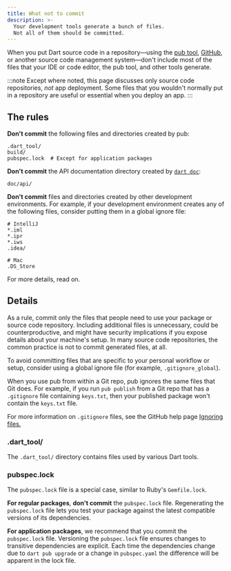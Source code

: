 ```yaml
---
title: What not to commit
description: >-
  Your development tools generate a bunch of files.
  Not all of them should be committed.
---
```


When you put Dart source code in a repository—using the
[pub tool](/tools/pub/cmd), [GitHub](https://github.com/),
or another source code management system—don't include most of the files
that your IDE or code editor, the pub tool, and other tools generate.

:::note
Except where noted, this page discusses only source code repositories,
_not_ app deployment.
Some files that you wouldn't normally put in a repository
are useful or essential when you deploy an app.
:::

## The rules

**Don't commit** the following files and directories
created by pub:

```plaintext
.dart_tool/
build/
pubspec.lock  # Except for application packages
```

**Don't commit** the API documentation directory
created by [`dart doc`](/tools/dart-doc):

```plaintext
doc/api/
```

**Don't commit** files and directories
created by other development environments.
For example, if your development environment creates
any of the following files,
consider putting them in a global ignore file:

```plaintext
# IntelliJ
*.iml
*.ipr
*.iws
.idea/

# Mac
.DS_Store
```

For more details, read on.

## Details

As a rule, commit only the files that people need
to use your package or source code repository.
Including additional files is unnecessary,
could be counterproductive,
and might have security implications
if you expose details about your machine's setup.
In many source code repositories,
the common practice is not to commit generated files, at all.

To avoid committing files that are
specific to your personal workflow or setup,
consider using a global ignore file
(for example, `.gitignore_global`).

When you use pub from within a Git repo,
pub ignores the same files that Git does.
For example, if you run `pub publish` from a Git repo
that has a `.gitignore` file containing `keys.txt`,
then your published package won't contain the `keys.txt` file.

For more information on `.gitignore` files,
see the GitHub help page
[Ignoring files.](https://help.github.com/articles/ignoring-files)

### .dart_tool/

The `.dart_tool/` directory contains files used by 
various Dart tools.


### pubspec.lock

The `pubspec.lock` file is a special case,
similar to Ruby's `Gemfile.lock`.

**For regular packages**, **don't commit** the `pubspec.lock` file.
Regenerating the `pubspec.lock` file lets you test your package
against the latest compatible versions of its dependencies.

**For application packages**, 
we recommend that you commit the `pubspec.lock` file.
Versioning the `pubspec.lock` file
ensures changes to transitive dependencies are explicit.
Each time the dependencies change due to `dart pub upgrade`
or a change in `pubspec.yaml` 
the difference will be apparent in the lock file.
